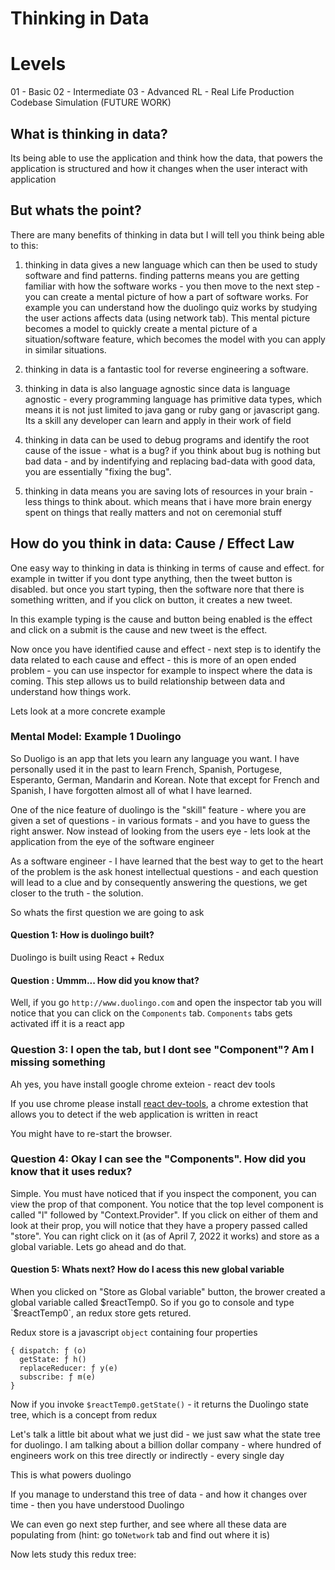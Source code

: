 # Thinking in Data

# Levels

01 - Basic
02 - Intermediate
03 - Advanced
RL - Real Life Production Codebase Simulation (FUTURE WORK)

## What is thinking in data?

Its being able to use the application and think how the data, that powers the application is structured and how it changes when the user interact with application


## But whats the point?

There are many benefits of thinking in data but I will tell you think being able to this: 

1. thinking in data gives a new language which can then be used to study software and find patterns. finding patterns means you are getting familiar with how the software works - you then move to the next step - you can create a mental picture of how a part of software works. For example you can understand how the duolingo quiz works by studying the user actions affects data (using network tab). This mental picture becomes a model to quickly create a mental picture of a situation/software feature, which becomes the model with you can apply in similar situations.

2. thinking in data is a fantastic tool for reverse engineering a software.

3. thinking in data is also language agnostic since data is language agnostic - every programming language has primitive data types, which means it is not just limited to java gang or ruby gang or javascript gang. Its a skill any developer can learn and apply in their work of field

4. thinking in data can be used to debug programs and identify the root cause of the issue - what is a bug? if you think about bug is nothing but bad data - and by indentifying and replacing bad-data with good data, you are essentially "fixing the bug".

5. thinking in data means you are saving lots of resources in your brain - less things to think about. which means that i have more brain energy spent on things that really matters and not on ceremonial stuff


## How do you think in data: Cause / Effect Law

One easy way to thinking in data is thinking in terms of cause and effect. for example in twitter if you dont type anything, then the tweet button is disabled. but once you start typing, then the software nore that there is something written, and if you click on button, it creates a new tweet. 

In this example typing is the cause and button being enabled is the effect and click on a submit is the cause and new tweet is the effect.

Now once you have identified cause and effect - next step is to identify the data related to each cause and effect - this is more of an open ended problem - you can use inspector for example to inspect where the data is coming. This step allows us to build relationship between data and understand how things work.


Lets look at a more concrete example

### Mental Model: Example 1 Duolingo

So Duoligo is an app that lets you learn any language you want. I have personally used it in the past to learn French, Spanish, Portugese, Esperanto, German, Mandarin and Korean. Note that except for French and Spanish, I have forgotten almost all of what I have learned.

One of the nice feature of duolingo is the "skill" feature - where you are given a set of questions - in various formats - and you have to guess the right answer. Now instead of looking from the users eye - lets look at the application from the eye of the software engineer

As a software engineer - I have learned that the best way to get to the heart of the problem is the ask honest intellectual questions - and each question will lead to a clue and by consequently answering the questions, we get closer to the truth - the solution.

So whats the first question we are going to ask

#### Question 1: How is duolingo built?

Duolingo is built using React + Redux

#### Question : Ummm... How did you know that?

Well, if you go `http://www.duolingo.com` and open the inspector tab you will notice that you can click on the `Components` tab.
`Components` tabs gets activated iff it is a react app

### Question 3: I open the tab, but I dont see "Component"? Am I missing something
Ah yes, you have install google chrome exteion - react dev tools

If you use chrome please install [react dev-tools](https://chrome.google.com/webstore/detail/react-developer-tools/fmkadmapgofadopljbjfkapdkoienihi?hl=en), a chrome extestion that allows you to detect if the web application is written in react

You might have to re-start the browser.

### Question 4: Okay I can see the "Components". How did you know that it uses redux?

Simple. You must have noticed that if you inspect the component, you can view the prop of that component. You notice that the top level component is called "l" followed by "Context.Provider". If you click on either of them and look at their prop, you will notice that they have a propery passed called "store". You can right click on it (as of April 7, 2022 it works) and store as a global variable. Lets go ahead and do that.

#### Question 5: Whats next? How do I acess this new global variable

When you clicked on "Store as Global variable" button, the brower created a global variable called $reactTemp0. So if you go to console and type `$reactTemp0`, an redux store gets retured.

Redux store is a javascript `object` containing four properties
```
{ dispatch: ƒ (o)
  getState: ƒ h()
  replaceReducer: ƒ y(e)
  subscribe: ƒ m(e)
}
```

Now if you invoke `$reactTemp0.getState()` - it returns the Duolingo state tree, which is a concept from redux

Let's talk a little bit about what we just did - we just saw what the state tree for duolingo. I am talking about a billion dollar company - where hundred of engineers work on this tree directly or indirectly - every single day

This is what powers duolingo

If you manage to understand this tree of data - and how it changes over time - then you have understood Duolingo

We can even go next step further, and see where all these data are populating from (hint: go to`Network` tab and find out where it is)

Now lets study this redux tree:
